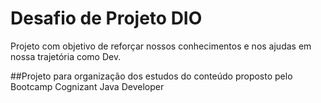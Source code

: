 # Desafio de Projeto DIO

Projeto com objetivo de reforçar nossos conhecimentos e nos ajudas em nossa trajetória como Dev.

##Projeto para organização dos estudos do conteúdo proposto pelo Bootcamp Cognizant Java Developer
